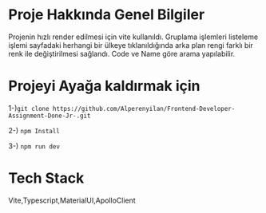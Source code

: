 # Proje Hakkında Genel Bilgiler

Projenin hızlı render edilmesi için vite kullanıldı. Gruplama işlemleri listeleme işlemi sayfadaki herhangi bir ülkeye tıklanıldığında arka plan rengi farklı bir renk ile değiştirilmesi  sağlandı. Code ve Name göre arama yapılabilir. 

# Projeyi Ayağa kaldırmak için

1-)`git clone https://github.com/Alperenyilan/Frontend-Developer-Assignment-Done-Jr-.git `

2-) `npm Install`

3-) `npm run dev`



# Tech Stack

Vite,Typescript,MaterialUI,ApolloClient
